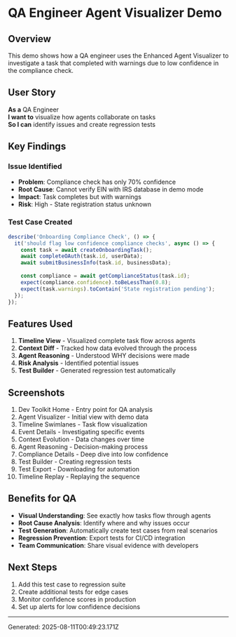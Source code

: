 # QA Engineer Agent Visualizer Demo

## Overview
This demo shows how a QA engineer uses the Enhanced Agent Visualizer to investigate a task that completed with warnings due to low confidence in the compliance check.

## User Story
**As a** QA Engineer  
**I want to** visualize how agents collaborate on tasks  
**So I can** identify issues and create regression tests  

## Key Findings

### Issue Identified
- **Problem**: Compliance check has only 70% confidence
- **Root Cause**: Cannot verify EIN with IRS database in demo mode
- **Impact**: Task completes but with warnings
- **Risk**: High - State registration status unknown

### Test Case Created
```javascript
describe('Onboarding Compliance Check', () => {
  it('should flag low confidence compliance checks', async () => {
    const task = await createOnboardingTask();
    await completeOAuth(task.id, userData);
    await submitBusinessInfo(task.id, businessData);
    
    const compliance = await getComplianceStatus(task.id);
    expect(compliance.confidence).toBeLessThan(0.8);
    expect(task.warnings).toContain('State registration pending');
  });
});
```

## Features Used

1. **Timeline View** - Visualized complete task flow across agents
2. **Context Diff** - Tracked how data evolved through the process
3. **Agent Reasoning** - Understood WHY decisions were made
4. **Risk Analysis** - Identified potential issues
5. **Test Builder** - Generated regression test automatically

## Screenshots

1. Dev Toolkit Home - Entry point for QA analysis
2. Agent Visualizer - Initial view with demo data
3. Timeline Swimlanes - Task flow visualization
4. Event Details - Investigating specific events
5. Context Evolution - Data changes over time
6. Agent Reasoning - Decision-making process
7. Compliance Details - Deep dive into low confidence
8. Test Builder - Creating regression tests
9. Test Export - Downloading for automation
10. Timeline Replay - Replaying the sequence

## Benefits for QA

- **Visual Understanding**: See exactly how tasks flow through agents
- **Root Cause Analysis**: Identify where and why issues occur
- **Test Generation**: Automatically create test cases from real scenarios
- **Regression Prevention**: Export tests for CI/CD integration
- **Team Communication**: Share visual evidence with developers

## Next Steps

1. Add this test case to regression suite
2. Create additional tests for edge cases
3. Monitor confidence scores in production
4. Set up alerts for low confidence decisions

---
Generated: 2025-08-11T00:49:23.171Z
